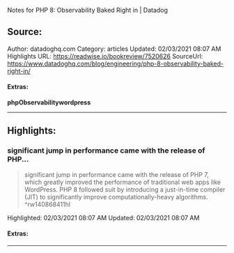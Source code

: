 Notes for PHP 8: Observability Baked Right in | Datadog

## Source:
Author: datadoghq.com
Category: articles
Updated: 02/03/2021 08:07 AM
Highlights URL: https://readwise.io/bookreview/7520626
SourceUrl: https://www.datadoghq.com/blog/engineering/php-8-observability-baked-right-in/


#### Extras:
**php****Observability****wordpress**



 
-----
 ## Highlights:

### significant jump in performance came with the release of PHP...
>significant jump in performance came with the release of PHP 7, which greatly improved the performance of traditional web apps like WordPress. PHP 8 followed suit by introducing a just-in-time compiler (JIT) to significantly improve computationally-heavy algorithms. ^rw140868411hl


Highlighted: 02/03/2021 08:07 AM
Updated: 02/03/2021 08:07 AM


#### Extras:





------

